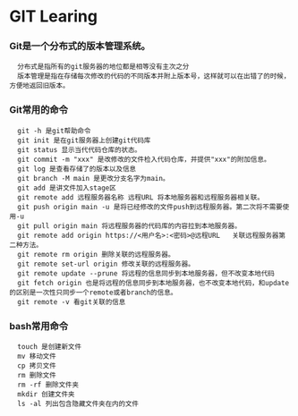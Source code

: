# GIT Learing
### Git是一个分布式的版本管理系统。
      分布式是指所有的git服务器的地位都是相等没有主次之分
      版本管理是指在存储每次修改的代码的不同版本并附上版本号，这样就可以在出错了的时候，方便地返回旧版本。
### Git常用的命令
      git -h 是git帮助命令
      git init 是在git服务器上创建git代码库
      git status 显示当代代码仓库的状态。
      git commit -m "xxx" 是改修改的文件检入代码仓库，并提供"xxx"的附加信息。
      git log 是查看存储了的版本以及信息
      git branch -M main 是更改分支名字为main。
      git add 是讲文件加入stage区
      git remote add 远程服务器名称 远程URL 将本地服务器和远程服务器相关联。
      git push origin main -u 是将已经修改的文件push到远程服务器。第二次将不需要使用-u
      git pull origin main 将远程服务器的代码库的内容拉到本地服务器。
      git remote add origin https://<用户名>:<密码>@远程URL   关联远程服务器第二种方法。
      git remote rm origin 删除关联的远程服务器。
      git remote set-url origin 修改关联的远程服务器。
      git remote update --prune 将远程的信息同步到本地服务器，但不改变本地代码
      git fetch origin 也是将远程的信息同步到本地服务器，也不改变本地代码，和update的区别是一次性只同步一个remote或者branch的信息。
      git remote -v 看git关联的信息
### bash常用命令
      touch 是创建新文件
      mv 移动文件
      cp 拷贝文件
      rm 删除文件
      rm -rf 删除文件夹
      mkdir 创建文件夹
      ls -al 列出包含隐藏文件夹在内的文件

      

